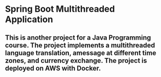 # Spring Boot Multithreaded Application
## This is another project for a Java Programming course. The project implements a multithreaded language translation, amessage at different time zones, and currency exchange. The project is deployed on AWS with Docker.
